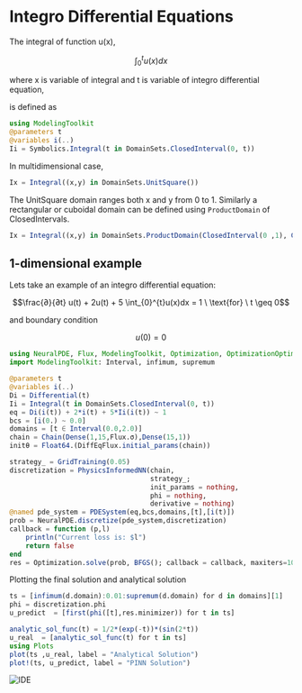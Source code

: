 # Integro Differential Equations

The integral of function u(x),

```math
\int_{0}^{t}u(x)dx
```

where x is variable of integral and t is variable of integro differential equation,

is defined as

```julia
using ModelingToolkit
@parameters t
@variables i(..)
Ii = Symbolics.Integral(t in DomainSets.ClosedInterval(0, t))
```

In multidimensional case,

```julia
Ix = Integral((x,y) in DomainSets.UnitSquare())
```

The UnitSquare domain ranges both x and y from 0 to 1.
Similarly a rectangular or cuboidal domain can be defined using `ProductDomain` of ClosedIntervals.

```julia
Ix = Integral((x,y) in DomainSets.ProductDomain(ClosedInterval(0 ,1), ClosedInterval(0 ,x)))
```

## 1-dimensional example

Lets take an example of an integro differential equation:

```math
\frac{∂}{∂t} u(t)  + 2u(t) + 5 \int_{0}^{t}u(x)dx = 1 \ \text{for} \ t \geq 0
```

and boundary condition

```math
u(0) = 0
```

```julia
using NeuralPDE, Flux, ModelingToolkit, Optimization, OptimizationOptimJL, DiffEqFlux, DomainSets
import ModelingToolkit: Interval, infimum, supremum

@parameters t
@variables i(..)
Di = Differential(t)
Ii = Integral(t in DomainSets.ClosedInterval(0, t))
eq = Di(i(t)) + 2*i(t) + 5*Ii(i(t)) ~ 1
bcs = [i(0.) ~ 0.0]
domains = [t ∈ Interval(0.0,2.0)]
chain = Chain(Dense(1,15,Flux.σ),Dense(15,1))
initθ = Float64.(DiffEqFlux.initial_params(chain))

strategy_ = GridTraining(0.05)
discretization = PhysicsInformedNN(chain,
                                   strategy_;
                                   init_params = nothing,
                                   phi = nothing,
                                   derivative = nothing)
@named pde_system = PDESystem(eq,bcs,domains,[t],[i(t)])
prob = NeuralPDE.discretize(pde_system,discretization)
callback = function (p,l)
    println("Current loss is: $l")
    return false
end
res = Optimization.solve(prob, BFGS(); callback = callback, maxiters=100)
```

Plotting the final solution and analytical solution

```julia
ts = [infimum(d.domain):0.01:supremum(d.domain) for d in domains][1]
phi = discretization.phi
u_predict  = [first(phi([t],res.minimizer)) for t in ts]

analytic_sol_func(t) = 1/2*(exp(-t))*(sin(2*t))
u_real  = [analytic_sol_func(t) for t in ts]
using Plots
plot(ts ,u_real, label = "Analytical Solution")
plot!(ts, u_predict, label = "PINN Solution")
```

![IDE](https://user-images.githubusercontent.com/12683885/129749371-18b44bbc-18c8-49c5-bf30-0cd97ecdd977.png)
